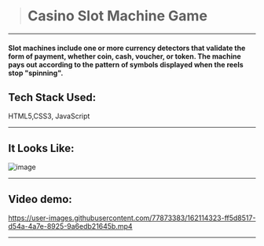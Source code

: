 > # Casino Slot Machine Game 
---

#### Slot machines include one or more currency detectors that validate the form of payment, whether coin, cash, voucher, or token. The machine pays out according to the pattern of symbols displayed when the reels stop "spinning".

## Tech Stack Used:
HTML5,CSS3, JavaScript

---

## It Looks Like:

![image](https://user-images.githubusercontent.com/77873383/162114312-854de17f-ec25-492d-abf4-c54e5cc7baae.png)

---

## Video demo:


https://user-images.githubusercontent.com/77873383/162114323-ff5d8517-d54a-4a7e-8925-9a6edb21645b.mp4


---
